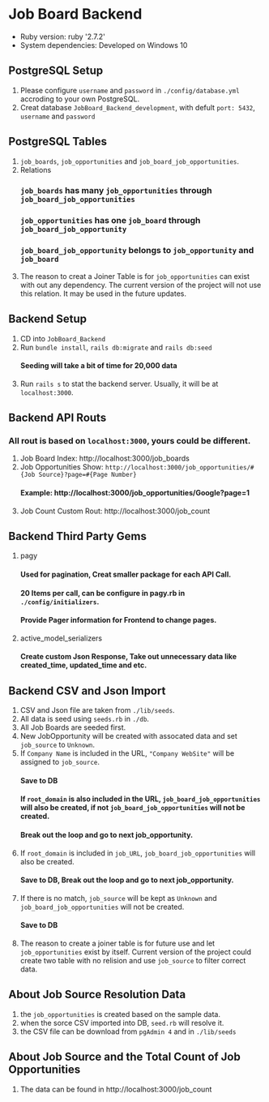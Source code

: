 # Job Board Backend

* Ruby version:
    ruby '2.7.2'
* System dependencies:
    Developed on Windows 10

## PostgreSQL Setup
1. Please configure `username` and `password` in `./config/database.yml` accroding to your own PostgreSQL.
2. Creat database `JobBoard_Backend_development`, with defult `port: 5432`, `username` and `password`

## PostgreSQL Tables
1. `job_boards`, `job_opportunities` and `job_board_job_opportunities`.
2. Relations
    ### `job_boards` has many `job_opportunities` through `job_board_job_opportunities`
    ### `job_opportunities` has one `job_board` through `job_board_job_opportunity`
    ### `job_board_job_opportunity` belongs to `job_opportunity` and `job_board`
3. The reason to creat a Joiner Table is for `job_opportunities` can exist with out any dependency. The current version of the project will not use this relation. It may be used in the future updates.

## Backend Setup
1. CD into `JobBoard_Backend`
2. Run `bundle install`, `rails db:migrate` and `rails db:seed`
    #### Seeding will take a bit of time for 20,000 data
3. Run `rails s` to stat the backend server. Usually, it will be at `localhost:3000`.

## Backend API Routs
### All rout is based on `localhost:3000`, yours could be different.
1. Job Board Index: http://localhost:3000/job_boards
2. Job Opportunities Show: `http://localhost:3000/job_opportunities/#{Job Source}?page=#{Page Number}`
    #### Example: http://localhost:3000/job_opportunities/Google?page=1
3. Job Count Custom Rout: http://localhost:3000/job_count

## Backend Third Party Gems
1. pagy
    #### Used for pagination, Creat smaller package for each API Call.
    #### 20 Items per call, can be configure in pagy.rb in `./config/initializers`.
    #### Provide Pager information for Frontend to change pages.
2. active_model_serializers
    #### Create custom Json Response, Take out unnecessary data like created_time, updated_time and etc. 

## Backend CSV and Json Import
1. CSV and Json file are taken from `./lib/seeds`.
2. All data is seed using `seeds.rb` in `./db`.
3. All Job Boards are seeded first.
4. New JobOpportunity will be created with assocated data and set `job_source` to `Unknown`.
5. If `Company Name` is included in the URL, `"Company WebSite"` will be assigned to `job_source`.
    #### Save to DB
    #### If `root_domain` is also included in the URL, `job_board_job_opportunities` will also be created, if not `job_board_job_opportunities` will not be created.
    #### Break out the loop and go to next job_opportunity.
6. If `root_domain` is included in `job_URL`, `job_board_job_opportunities` will also be created.
    #### Save to DB, Break out the loop and go to next job_opportunity.
7. If there is no match, `job_source` will be kept as `Unknown` and `job_board_job_opportunities` will not be created.
    #### Save to DB
8. The reason to create a joiner table is for future use and let `job_opportunities` exist by itself. Current version of the project could create two table with no relision and use `job_source` to filter correct data.

## About Job Source Resolution Data
1. the `job_opportunities` is created based on the sample data.
2. when the sorce CSV imported into DB, `seed.rb` will resolve it.
3. the CSV file can be download from `pgAdmin 4` and in `./lib/seeds`

## About Job Source and the Total Count of Job Opportunities
1. The data can be found in http://localhost:3000/job_count